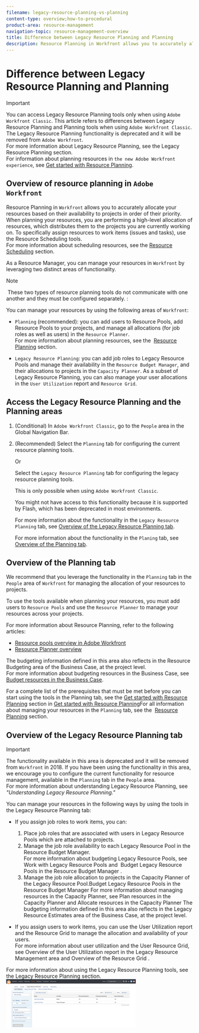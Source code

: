 ```yaml
---
filename: legacy-resource-planning-vs-planning
content-type: overview;how-to-procedural
product-area: resource-management
navigation-topic: resource-management-overview
title: Difference between Legacy Resource Planning and Planning
description: Resource Planning in Workfront allows you to accurately allocate your resources based on their availability to projects in order of their priority. When planning your resources, you are performing a high-level allocation of resources, which distributes them to the projects you are currently working on. To specifically assign resources to work items (issues and tasks), use the Resource Scheduling tools. For more information about scheduling resources, see the Resource Scheduling section.
---
```


# Difference between Legacy Resource Planning and Planning

>[!IMPORTANT]
>
>You can access Legacy Resource Planning tools only when using `Adobe Workfront Classic`. This article refers to differences between Legacy Resource Planning and Planning tools when using `Adobe Workfront Classic`.  The Legacy Resource Planning functionality is deprecated and it will be removed from `Adobe Workfront`.&nbsp;  
>For more information about Legacy Resource Planning, see the&nbsp;Legacy Resource Planning&nbsp;section.&nbsp;  
>For information about planning resources in `the new Adobe Workfront experience`, see [Get started with Resource Planning](../../resource-mgmt/resource-planning/get-started-resource-planning.md).

## Overview of resource planning in  `Adobe Workfront`

Resource Planning in `Workfront` allows you to accurately allocate your resources based on their availability to projects in order of their priority. When planning your resources, you are performing a high-level allocation&nbsp;of resources, which distributes them&nbsp;to the projects you are currently working on. To specifically assign resources to work items (issues and tasks), use the Resource Scheduling tools.   
For more information about scheduling resources, see the [Resource Scheduling](../../resource-mgmt/resource-scheduling/resource-scheduling-overview.md) section.&nbsp;

As a Resource Manager, you can manage your resources in `Workfront` by leveraging two distinct areas of functionality.

>[!NOTE]
>
>&nbsp;These two types of resource planning tools&nbsp;do not communicate with one another and they must&nbsp;be configured&nbsp;separately.&nbsp;:

You can manage your resources by using the following areas of `Workfront`:

* `Planning` (recommended): you can add users to Resource Pools, add Resource Pools to your projects, and manage all allocations (for job roles as well as users) in the `Resource Planner`.  
  For more information about planning resources, see the&nbsp; [Resource Planning](../../resource-mgmt/resource-planning/resource-planning-overview.md)&nbsp;section.&nbsp; 

* `Legacy Resource Planning`: you can add job roles to Legacy Resource Pools and manage their availability in the `Resource Budget Manager`, and their allocations to projects in the `Capacity Planner`. As a subset of Legacy Resource Planning, you can also manage your user allocations in the `User Utilization` report and `Resource Grid`.

## Access the Legacy Resource Planning and the Planning areas

1. (Conditional) In `Adobe Workfront Classic`, go to the `People` area in the Global Navigation Bar.

1. (Recommended) Select the  `Planning` tab for configuring the current resource planning&nbsp;tools.

   Or

   Select the `Legacy Resource Planning` tab for configuring the legacy resource planning&nbsp;tools.

   This is only possible when using `Adobe Workfront Classic`.

   You might not have access to this functionality because it is supported by Flash, which has been deprecated in most environments.

   For more information about the functionality in the `Legacy Resource Planning` tab, see [Overview of the Legacy Resource Planning tab](#legacy-planning).

   For more information about the functionality in the `Planing` tab, see [Overview of the Planning tab](#planning).

## Overview of the Planning tab

We recommend that you leverage the functionality in the `Planning` tab in the `People` area of `Workfront` for managing the allocation of your resources to projects.

To use the tools available when planning your resources, you must add users to  `Resource Pools` and use the `Resource Planner` to manage your resources across your projects.

For more information about Resource Planning, refer to the following articles:

* [Resource pools overview in Adobe Workfront](../../resource-mgmt/resource-planning/resource-pools/work-with-resource-pools.md) 
* [Resource Planner overview](../../resource-mgmt/resource-planning/get-started-resource-planner.md)

The budgeting information defined in this area also reflects in the Resource Budgeting area of the Business Case, at the project level.  
For more information about budgeting resources in the Business Case, see [Budget resources in the Business Case](../../manage-work/projects/define-a-business-case/budget-resources-in-business-case.md).

For a complete list of the prerequisites that must be met before you can start using the tools in the Planning tab, see the [Get started with Resource Planning](../../resource-mgmt/resource-planning/get-started-resource-planning.md) section in [Get started with Resource Planning](../../resource-mgmt/resource-planning/get-started-resource-planning.md)For all information about managing your resources in the  `Planning` tab, see the&nbsp; [Resource Planning](../../resource-mgmt/resource-planning/resource-planning-overview.md)&nbsp;section.&nbsp;&nbsp;

## Overview of the Legacy Resource Planning tab

>[!IMPORTANT]
>
>The functionality available in this area is deprecated and it will be removed from `Workfront` in 2018. If you have been using the functionality in this area, we encourage you to configure the current functionality for resource management, available in the `Planning` tab in the `People` area.  
>For more information about understanding Legacy Resource Planning, see *"Understanding Legacy Resource Planning."*

You can manage your resources in the following ways by using the tools in the Legacy Resource Planning tab:

* If you assign job roles to work items, you can:

  1. Place&nbsp;job roles that are associated with users in Legacy Resource Pools which are attached to projects. 
  1. Manage the job role availability&nbsp;to each Legacy Resource Pool in the Resource Budget Manager.  
     For more information about budgeting Legacy Resource Pools, see Work with Legacy Resource Pools and &nbsp;Budget Legacy Resource Pools in the Resource Budget Manager .
  1. Manage the job role allocation to projects&nbsp;in the Capacity Planner of the Legacy Resource Pool.Budget Legacy Resource Pools in the Resource Budget Manager For more information about managing resources in the Capacity Planner, see Plan resources in the Capacity Planner and Allocate resources in the Capacity Planner The budgeting information defined in this area also reflects in the Legacy Resource Estimates area of the Business Case, at the project level.&nbsp;

* If you assign users to work items, you can use&nbsp;the User Utilization report and the Resource Grid to manage the allocation and availability of your users.  
  For more information about user utilization and the User Resource Grid, see Overview of the User Utilization report in the Legacy Resource Management area and Overview of the Resource Grid .

For more information about using the Legacy Resource Planning tools, see the Legacy Resource Planning section.  
![Legacy_resource_planning_tab.png](assets/legacy-resource-planning-tab-350x130.png)

&nbsp;
